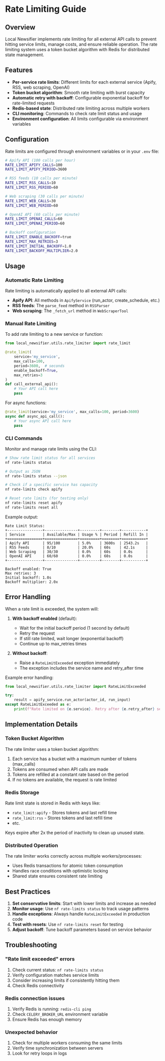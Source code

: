 # Rate Limiting Guide

## Overview

Local Newsifier implements rate limiting for all external API calls to prevent hitting service limits, manage costs, and ensure reliable operation. The rate limiting system uses a token bucket algorithm with Redis for distributed state management.

## Features

- **Per-service rate limits**: Different limits for each external service (Apify, RSS, web scraping, OpenAI)
- **Token bucket algorithm**: Smooth rate limiting with burst capacity
- **Automatic retry with backoff**: Configurable exponential backoff for rate-limited requests
- **Redis-based state**: Distributed rate limiting across multiple workers
- **CLI monitoring**: Commands to check rate limit status and usage
- **Environment configuration**: All limits configurable via environment variables

## Configuration

Rate limits are configured through environment variables or in your `.env` file:

```bash
# Apify API (100 calls per hour)
RATE_LIMIT_APIFY_CALLS=100
RATE_LIMIT_APIFY_PERIOD=3600

# RSS feeds (10 calls per minute)
RATE_LIMIT_RSS_CALLS=10
RATE_LIMIT_RSS_PERIOD=60

# Web scraping (30 calls per minute)
RATE_LIMIT_WEB_CALLS=30
RATE_LIMIT_WEB_PERIOD=60

# OpenAI API (60 calls per minute)
RATE_LIMIT_OPENAI_CALLS=60
RATE_LIMIT_OPENAI_PERIOD=60

# Backoff configuration
RATE_LIMIT_ENABLE_BACKOFF=true
RATE_LIMIT_MAX_RETRIES=3
RATE_LIMIT_INITIAL_BACKOFF=1.0
RATE_LIMIT_BACKOFF_MULTIPLIER=2.0
```

## Usage

### Automatic Rate Limiting

Rate limiting is automatically applied to all external API calls:

- **Apify API**: All methods in `ApifyService` (run_actor, create_schedule, etc.)
- **RSS feeds**: The `parse_feed` method in `RSSParser`
- **Web scraping**: The `_fetch_url` method in `WebScraperTool`

### Manual Rate Limiting

To add rate limiting to a new service or function:

```python
from local_newsifier.utils.rate_limiter import rate_limit

@rate_limit(
    service='my_service',
    max_calls=100,
    period=3600,  # seconds
    enable_backoff=True,
    max_retries=3
)
def call_external_api():
    # Your API call here
    pass
```

For async functions:

```python
@rate_limit(service='my_service', max_calls=100, period=3600)
async def async_api_call():
    # Your async API call here
    pass
```

### CLI Commands

Monitor and manage rate limits using the CLI:

```bash
# Show rate limit status for all services
nf rate-limits status

# Output as JSON
nf rate-limits status --json

# Check if a specific service has capacity
nf rate-limits check apify

# Reset rate limits (for testing only)
nf rate-limits reset apify
nf rate-limits reset all
```

Example output:

```
Rate Limit Status:
+----------------+---------------+---------+--------+-----------+
| Service        | Available/Max | Usage % | Period | Refill In |
+================+===============+=========+========+===========+
| Apify API      | 95/100        | 5.0%    | 3600s  | 2543.2s   |
| RSS Feeds      | 8/10          | 20.0%   | 60s    | 42.1s     |
| Web Scraping   | 30/30         | 0.0%    | 60s    | 0.0s      |
| OpenAI API     | 60/60         | 0.0%    | 60s    | 0.0s      |
+----------------+---------------+---------+--------+-----------+

Backoff enabled: True
Max retries: 3
Initial backoff: 1.0s
Backoff multiplier: 2.0x
```

## Error Handling

When a rate limit is exceeded, the system will:

1. **With backoff enabled** (default):
   - Wait for the initial backoff period (1 second by default)
   - Retry the request
   - If still rate limited, wait longer (exponential backoff)
   - Continue up to max_retries times

2. **Without backoff**:
   - Raise a `RateLimitExceeded` exception immediately
   - The exception includes the service name and retry_after time

Example error handling:

```python
from local_newsifier.utils.rate_limiter import RateLimitExceeded

try:
    result = apify_service.run_actor(actor_id, run_input)
except RateLimitExceeded as e:
    print(f"Rate limited on {e.service}. Retry after {e.retry_after} seconds")
```

## Implementation Details

### Token Bucket Algorithm

The rate limiter uses a token bucket algorithm:

1. Each service has a bucket with a maximum number of tokens (max_calls)
2. Tokens are consumed when API calls are made
3. Tokens are refilled at a constant rate based on the period
4. If no tokens are available, the request is rate limited

### Redis Storage

Rate limit state is stored in Redis with keys like:
- `rate_limit:apify` - Stores tokens and last refill time
- `rate_limit:rss` - Stores tokens and last refill time
- etc.

Keys expire after 2x the period of inactivity to clean up unused state.

### Distributed Operation

The rate limiter works correctly across multiple workers/processes:
- Uses Redis transactions for atomic token consumption
- Handles race conditions with optimistic locking
- Shared state ensures consistent rate limiting

## Best Practices

1. **Set conservative limits**: Start with lower limits and increase as needed
2. **Monitor usage**: Use `nf rate-limits status` to track usage patterns
3. **Handle exceptions**: Always handle `RateLimitExceeded` in production code
4. **Test with resets**: Use `nf rate-limits reset` for testing
5. **Adjust backoff**: Tune backoff parameters based on service behavior

## Troubleshooting

### "Rate limit exceeded" errors

1. Check current status: `nf rate-limits status`
2. Verify configuration matches service limits
3. Consider increasing limits if consistently hitting them
4. Check Redis connectivity

### Redis connection issues

1. Verify Redis is running: `redis-cli ping`
2. Check `CELERY_BROKER_URL` environment variable
3. Ensure Redis has enough memory

### Unexpected behavior

1. Check for multiple workers consuming the same limits
2. Verify time synchronization between servers
3. Look for retry loops in logs

